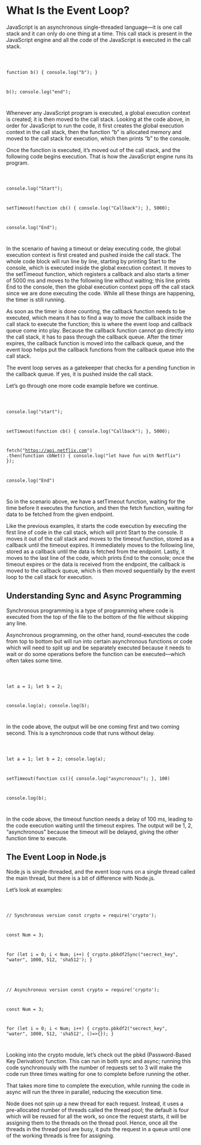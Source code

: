 # What Is the Event Loop?

JavaScript is an asynchronous single-threaded language—it is one call stack and it can only do one thing at a time. This call stack is present in the JavaScript engine and all the code of the JavaScript is executed in the call stack.

<code language="javascript">

function b() {
  console.log("b");
}

b();
console.log("end");

</code>

Whenever any JavaScript program is executed, a global execution context is created; it is then moved to the call stack. Looking at the code above, in order for JavaScript to run the code, it first creates the global execution context in the call stack, then the function “b” is allocated memory and moved to the call stack for execution, which then prints “b” to the console.

Once the function is executed, it’s moved out of the call stack, and the following code begins execution. That is how the JavaScript engine runs its program.

<code language="javascript">

console.log("Start");

setTimeout(function cb() {
  console.log("Callback");
}, 5000);

console.log("End");

</code>

In the scenario of having a timeout or delay executing code, the global execution context is first created and pushed inside the call stack. The whole code block will run line by line, starting by printing Start to the console, which is executed inside the global execution context. It moves to the setTimeout function, which registers a callback and also starts a timer of 5000 ms and moves to the following line without waiting; this line prints End to the console, then the global execution context pops off the call stack since we are done executing the code. While all these things are happening, the timer is still running.

As soon as the timer is done counting, the callback function needs to be executed, which means it has to find a way to move the callback inside the call stack to execute the function; this is where the event loop and callback queue come into play. Because the callback function cannot go directly into the call stack, it has to pass through the callback queue. After the timer expires, the callback function is moved into the callback queue, and the event loop helps put the callback functions from the callback queue into the call stack.

The event loop serves as a gatekeeper that checks for a pending function in the callback queue. If yes, it is pushed inside the call stack.

Let’s go through one more code example before we continue.

<code language="javascript">

console.log("start");

setTimeout(function cb() {
  console.log("Callback");
}, 5000);

fetch("https://api.netflix.com")
.then(function cbNet() {
  console.log("let have fun with Netflix")
});

console.log("End")

</code>

So in the scenario above, we have a setTimeout function, waiting for the time before it executes the function, and then the fetch function, waiting for data to be fetched from the given endpoint.

Like the previous examples, it starts the code execution by executing the first line of code in the call stack, which will print Start to the console. It moves it out of the call stack and moves to the timeout function, stored as a callback until the timeout expires. It immediately moves to the following line, stored as a callback until the data is fetched from the endpoint. Lastly, it moves to the last line of the code, which prints End to the console; once the timeout expires or the data is received from the endpoint, the callback is moved to the callback queue, which is then moved sequentially by the event loop to the call stack for execution.

## Understanding Sync and Async Programming

Synchronous programming is a type of programming where code is executed from the top of the file to the bottom of the file without skipping any line.

Asynchronous programming, on the other hand, round-executes the code from top to bottom but will run into certain asynchronous functions or code which will need to split up and be separately executed because it needs to wait or do some operations before the function can be executed—which often takes some time.

<code language="javascript">

let a = 1;
let b = 2;

console.log(a);
console.log(b); 

</code>

In the code above, the output will be one coming first and two coming second. This is a synchronous code that runs without delay.

<code language="javascript">

let a = 1;
let b = 2;
console.log(a);

setTimeout(function cs(){
  console.log("asyncronous");
}, 100)

console.log(b);

</code>

In the code above, the timeout function needs a delay of 100 ms, leading to the code execution waiting until the timeout expires. The output will be 1, 2, “asynchronous” because the timeout will be delayed, giving the other function time to execute.

## The Event Loop in Node.js

Node.js is single-threaded, and the event loop runs on a single thread called the main thread, but there is a bit of difference with Node.js.

Let’s look at examples:

<code language="javascript">

// Synchronous version
const crypto = require('crypto');

const Num = 3;

for (let i = 0; i < Num; i++) {
  crypto.pbkdf2Sync("secrect_key", "water", 1000, 512, 'sha512');
}

</code>

<code language="javascript">

// Asynchronous version
const crypto = require('crypto');

const Num = 3;

for (let i = 0; i < Num; i++) {
  crypto.pbkdf2("secrect_key", "water", 1000, 512, 'sha512', ()=>{});
}

</code>

Looking into the crypto module, let’s check out the pbkd (Password-Based Key Derivation) function. This can run in both sync and async; running this code synchronously with the number of requests set to 3 will make the code run three times waiting for one to complete before running the other.

That takes more time to complete the execution, while running the code in async will run the three in parallel, reducing the execution time.

Node does not spin up a new thread for each request. Instead, it uses a pre-allocated number of threads called the thread pool; the default is four which will be reused for all the work, so once the request starts, it will be assigning them to the threads on the thread pool. Hence, once all the threads in the thread pool are busy, it puts the request in a queue until one of the working threads is free for assigning.